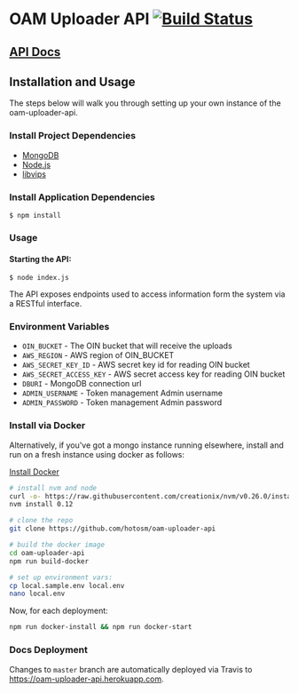 # OAM Uploader API [![Build Status](https://travis-ci.org/hotosm/oam-uploader-api.svg)](https://travis-ci.org/hotosm/oam-uploader-api) 

## [API Docs](http://hotosm.github.io/oam-uploader-api/)

## Installation and Usage

The steps below will walk you through setting up your own instance of the oam-uploader-api.

### Install Project Dependencies

- [MongoDB](https://www.mongodb.org/)
- [Node.js](https://nodejs.org/)
- [libvips](https://github.com/jcupitt/libvips)

### Install Application Dependencies

    $ npm install

### Usage

#### Starting the API:

    $ node index.js

The API exposes endpoints used to access information form the system via a RESTful interface.

### Environment Variables

- `OIN_BUCKET` - The OIN bucket that will receive the uploads
- `AWS_REGION` - AWS region of OIN_BUCKET
- `AWS_SECRET_KEY_ID` - AWS secret key id for reading OIN bucket
- `AWS_SECRET_ACCESS_KEY` - AWS secret access key for reading OIN bucket
- `DBURI` - MongoDB connection url
- `ADMIN_USERNAME` - Token management Admin username
- `ADMIN_PASSWORD` - Token management Admin password

### Install via Docker

Alternatively, if you've got a mongo instance running elsewhere, install and
run on a fresh instance using docker as follows:

[Install Docker](https://docs.docker.com/installation/)

```sh
# install nvm and node
curl -o- https://raw.githubusercontent.com/creationix/nvm/v0.26.0/install.sh | bash && source ~/.nvm/nvm.sh
nvm install 0.12

# clone the repo
git clone https://github.com/hotosm/oam-uploader-api

# build the docker image
cd oam-uploader-api
npm run build-docker

# set up environment vars:
cp local.sample.env local.env
nano local.env
```

Now, for each deployment:

```sh
npm run docker-install && npm run docker-start
```

### Docs Deployment
Changes to `master` branch are automatically deployed via Travis to https://oam-uploader-api.herokuapp.com.
